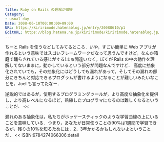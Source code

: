 ```yaml
---
Title: Ruby on Rails の理解が微妙
Category:
- usual day
Date: 2008-06-10T00:00:00+09:00
URL: https://kiririmode.hatenablog.jp/entry/20080610/p1
EditURL: https://blog.hatena.ne.jp/kiririmode/kiririmode.hatenablog.jp/atom/entry/8454420450078214784
---
```



ちーと Rails を使うなどしてみてるところ．いや，すごい簡単に Web アプリが作れるという意味ではスゴいフレームワークだなって思うんですけど，なんか箱庭で踊らされている感じがする!まぁ間違いなく，ぼくが Rails の中の動作を理解してないままに，動かしているという部分が問題なんですけど．
高度に抽象化されていても，その抽象化にはどうしても漏れがあって，そしてその漏れの部分にきちんと対応できるプログラムが書けるようになることが難しいみたいなことを，Joel も言ってたなー．

>>
逆説的ではあるが，使用するプログラミングツールが，より高度な抽象化を提供し，より高レベルになるほど，熟練したプログラマになるのは難しくなるということだ．
<<
>>
漏れのある抽象化は，私たちがホッケースティックのような学習曲線の上にいることを意味している．つまり，あなたが日常使うことの90%は1週間で学習できるが，残りの10%を知るためには，2，3年かかるかもしれないよということだ．
<<
ISBN:9784274066306:detail
